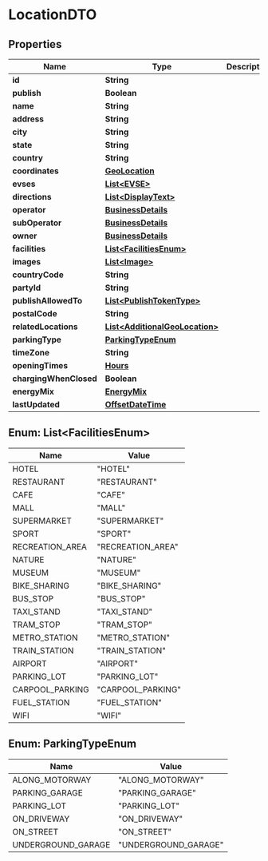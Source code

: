# LocationDTO

## Properties
Name | Type | Description | Notes
------------ | ------------- | ------------- | -------------
**id** | **String** |  | 
**publish** | **Boolean** |  | 
**name** | **String** |  |  [optional]
**address** | **String** |  |  [optional]
**city** | **String** |  |  [optional]
**state** | **String** |  |  [optional]
**country** | **String** |  |  [optional]
**coordinates** | [**GeoLocation**](GeoLocation.md) |  | 
**evses** | [**List&lt;EVSE&gt;**](EVSE.md) |  |  [optional]
**directions** | [**List&lt;DisplayText&gt;**](DisplayText.md) |  |  [optional]
**operator** | [**BusinessDetails**](BusinessDetails.md) |  |  [optional]
**subOperator** | [**BusinessDetails**](BusinessDetails.md) |  |  [optional]
**owner** | [**BusinessDetails**](BusinessDetails.md) |  |  [optional]
**facilities** | [**List&lt;FacilitiesEnum&gt;**](#List&lt;FacilitiesEnum&gt;) |  |  [optional]
**images** | [**List&lt;Image&gt;**](Image.md) |  |  [optional]
**countryCode** | **String** |  | 
**partyId** | **String** |  | 
**publishAllowedTo** | [**List&lt;PublishTokenType&gt;**](PublishTokenType.md) |  |  [optional]
**postalCode** | **String** |  |  [optional]
**relatedLocations** | [**List&lt;AdditionalGeoLocation&gt;**](AdditionalGeoLocation.md) |  |  [optional]
**parkingType** | [**ParkingTypeEnum**](#ParkingTypeEnum) |  |  [optional]
**timeZone** | **String** |  | 
**openingTimes** | [**Hours**](Hours.md) |  |  [optional]
**chargingWhenClosed** | **Boolean** |  |  [optional]
**energyMix** | [**EnergyMix**](EnergyMix.md) |  |  [optional]
**lastUpdated** | [**OffsetDateTime**](OffsetDateTime.md) |  | 

<a name="List<FacilitiesEnum>"></a>
## Enum: List&lt;FacilitiesEnum&gt;
Name | Value
---- | -----
HOTEL | &quot;HOTEL&quot;
RESTAURANT | &quot;RESTAURANT&quot;
CAFE | &quot;CAFE&quot;
MALL | &quot;MALL&quot;
SUPERMARKET | &quot;SUPERMARKET&quot;
SPORT | &quot;SPORT&quot;
RECREATION_AREA | &quot;RECREATION_AREA&quot;
NATURE | &quot;NATURE&quot;
MUSEUM | &quot;MUSEUM&quot;
BIKE_SHARING | &quot;BIKE_SHARING&quot;
BUS_STOP | &quot;BUS_STOP&quot;
TAXI_STAND | &quot;TAXI_STAND&quot;
TRAM_STOP | &quot;TRAM_STOP&quot;
METRO_STATION | &quot;METRO_STATION&quot;
TRAIN_STATION | &quot;TRAIN_STATION&quot;
AIRPORT | &quot;AIRPORT&quot;
PARKING_LOT | &quot;PARKING_LOT&quot;
CARPOOL_PARKING | &quot;CARPOOL_PARKING&quot;
FUEL_STATION | &quot;FUEL_STATION&quot;
WIFI | &quot;WIFI&quot;

<a name="ParkingTypeEnum"></a>
## Enum: ParkingTypeEnum
Name | Value
---- | -----
ALONG_MOTORWAY | &quot;ALONG_MOTORWAY&quot;
PARKING_GARAGE | &quot;PARKING_GARAGE&quot;
PARKING_LOT | &quot;PARKING_LOT&quot;
ON_DRIVEWAY | &quot;ON_DRIVEWAY&quot;
ON_STREET | &quot;ON_STREET&quot;
UNDERGROUND_GARAGE | &quot;UNDERGROUND_GARAGE&quot;
